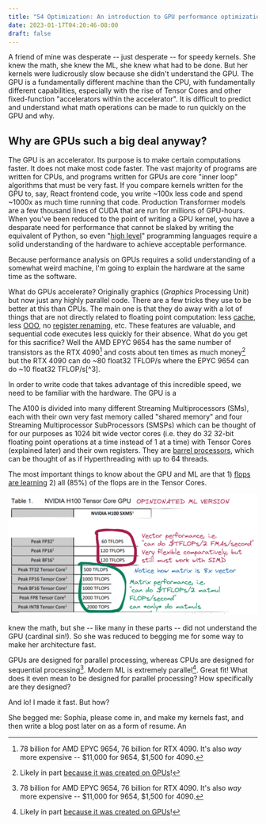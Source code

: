 ```yaml
---
title: "S4 Optimization: An introduction to GPU performance optimization through the lens of a single kernel"
date: 2023-01-17T04:20:46-08:00
draft: false
---
```


A friend of mine was desperate -- just desperate -- for speedy kernels. She knew the math, she knew the ML, she knew what had to be done. But her kernels were ludicrously slow because she didn't understand the GPU. The GPU is a fundamentally different machine than the CPU, with fundamentally different capabilities, especially with the rise of Tensor Cores and other fixed-function "accelerators within the accelerator". It is difficult to predict and understand what math operations can be made to run quickly on the GPU and why.

## Why are GPUs such a big deal anyway?
The GPU is an accelerator. Its purpose is to make certain computations faster. It does not make most code faster. The vast majority of programs are written for CPUs, and programs written for GPUs are core "inner loop" algorithms that must be very fast. If you compare kernels written for the GPU to, say, React frontend code, you write ~100x less code and spend ~1000x as much time running that code<!--compare to e.g. HFT? or OS kernel?-->. Production Transformer models are a few thousand lines of CUDA that are run for millions of GPU-hours<!-- TODO: fact check this. seems likely -->. When you've been reduced to the point of writing a GPU kernel, you have a desparate need for performance that cannot be slaked by writing the equivalent of Python, so even "[high level](https://docs.nvidia.com/cuda/cuda-c-programming-guide/#cuda-a-general-purpose-parallel-computing-platform-and-programming-model#high-level%20programming%20language:~:text=C%2B%2B%20as%20a-,high%2Dlevel%20programming%20language,-.%20As%20illustrated%20by)" programming languages require a solid understanding of the hardware to achieve acceptable performance.

Because performance analysis on GPUs requires a solid understanding of a somewhat weird machine, I'm going to explain the hardware at the same time as the software.
<!-- TODO: fix this. bad -->

What do GPUs accelerate? Originally graphics (*Graphics* Processing Unit) but now just any<!--asterisk?--> highly <!--not going to explain data parallel or what exactly "parallel" means in this context, e.g. have to have same instruction pointer-->parallel code. There are a few tricks they use to be better at this than CPUs. The main one is that they do away with a lot of things<!-- better term... hardware optimizations? not quite right--> that are not directly related to floating point computation: less [cache](https://en.wikipedia.org/wiki/CPU_cache)<!--TODO: is this still true?-->, less [OOO](https://en.wikipedia.org/wiki/Out-of-order_execution), no [register renaming](https://en.wikipedia.org/wiki/Register_renaming), etc. These features are valuable, and sequential code executes less quickly for their absence. What do you get for this sacrifice? Well the AMD EPYC 9654 has the same number of transistors as the RTX 4090[^1] and costs about ten times as much money[^2] but the RTX 4090 can do ~80 float32 TFLOP/s<!-- TODO: citation --> where the EPYC 9654 can do ~10 float32 TFLOP/s[^3].<!--This is even more extreme if we include Tensor Cores, which bring the 4090 up to ~350 TFLOP/s.-->

<!--citation for AMD EPYC: https://www.hpcwire.com/2022/11/10/amds-4th-gen-epyc-genoa-96-5nm-cores-across-12-compute-chiplets/#:~:text=provides%205.376%20teraflops%20of%20peak%20double%2Dprecision%20performance%20running%20at%20max%20boost%20frequency%20of%203.5%20GHz . It's a shitty citation but nothing talks about its single-precision performance. Seems unlikely, if that's true, to be >2x its double precision performance. -->

<!--
This explanation is true and all we need to know to understand *this* kernel, but it leaves out arguably the most important part of modern GPUs which is the Tensor Cores. Tensor cores are special hardware inside NVIDIA GPUs for doing matrix multiplies.<!--TODO: add citation that they're not systolic arrays, just for fun-->

In order to write code that takes advantage of this incredible speed, we need to be familiar with the hardware. The GPU is a 

 The A100 is divided into many different Streaming Multiprocessors (SMs), each with their own very fast memory called "shared memory" and four Streaming Multiprocessor SubProcessors (SMSPs) which can be thought of for our purposes as 1024 bit wide vector cores (i.e. they do 32 32-bit floating point operations at a time instead of 1 at a time) with Tensor Cores (explained later) and their own registers. They are [barrel processors](https://en.wikipedia.org/wiki/Barrel_processor), which can be thought of as if Hyperthreading with up to 64 threads.

<!-- BARREL PROCESSING IS GOOD BECAUSE IT'S LIKE *AWESOME* HYPERTHREADING AND WE DON'T CARE ABOUT ST PERFORMANCE -->
<!-- REGISTERS MUCH MORE IMPORTANT BECAUSE NO CACHE, SO REGISTERS BIGGER DEAL. ALSO NO REGISTER RENAMING -->
<!-- zen4 has something like 4kb of registers per core? --https://chipsandcheese.com/2022/11/05/amds-zen-4-part-1-frontend-and-execution-engine/ 224 "integer registers" (8 byte?) + 192 "fp registers" (also 8 byte?) ~= 4kb -->

<!-- i should do a redux of Justin Lebar's CPU vs GPU thing and I should say: here's what CPU can do. Here's what GPU can do. Here's what tensor cores can do. -->

<!-- Not going to explain conditional execution, not going to explain what a block is -->

<!-- -->
<!-- TODO: one sentence explanation of what a kernel is, like justin lebar's "data processing step" -->

The most important things to know about the GPU and ML are that 1) [flops are learning](https://twitter.com/jekbradbury) 2) all (85%) of the flops are in the Tensor Cores.

![opinionated h100 datasheet](./h100.png)

 knew the math, but she -- like many in these parts -- did not understand the GPU (cardinal sin!). So she was reduced to begging me for some way to make her architecture fast.


GPUs are designed for parallel processing, whereas CPUs are designed for sequential <!-- better word than sequential --> processing[^1]. Modern ML is extremely parallel[^2]. Great fit! What does it even mean to be designed for parallel processing? How specifically are they designed?

And lo! I made it fast. But how?


 She begged me: Sophia, please come in, and make my kernels fast, and then write a blog post later on as a form of resume. An

[^1]: 78 billion for AMD EPYC 9654, 76 billion for RTX 4090. It's also *way* more expensive -- $11,000 for 9654, $1,500 for 4090.

[^1]: blah blah blah SMT blah blah blah SIMD blah blah blah
[^2]: Likely in part [because it was created on GPUs](https://arxiv.org/abs/2009.06489)!
